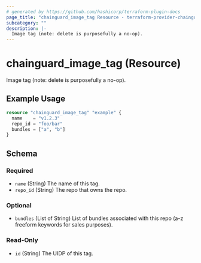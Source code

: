 ```yaml
---
# generated by https://github.com/hashicorp/terraform-plugin-docs
page_title: "chainguard_image_tag Resource - terraform-provider-chainguard"
subcategory: ""
description: |-
  Image tag (note: delete is purposefully a no-op).
---
```


# chainguard_image_tag (Resource)

Image tag (note: delete is purposefully a no-op).

## Example Usage

```terraform
resource "chainguard_image_tag" "example" {
  name    = "v1.2.3"
  repo_id = "foo/bar"
  bundles = ["a", "b"]
}
```

<!-- schema generated by tfplugindocs -->
## Schema

### Required

- `name` (String) The name of this tag.
- `repo_id` (String) The repo that owns the repo.

### Optional

- `bundles` (List of String) List of bundles associated with this repo (a-z freeform keywords for sales purposes).

### Read-Only

- `id` (String) The UIDP of this tag.
